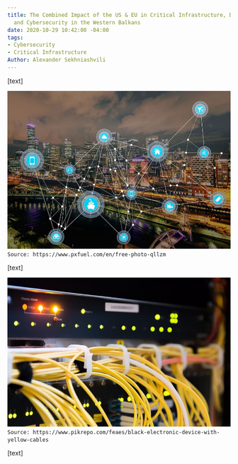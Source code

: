 ```yaml
---
title: The Combined Impact of the US & EU in Critical Infrastructure, Digitalization,
  and Cybersecurity in the Western Balkans
date: 2020-10-29 10:42:00 -04:00
tags:
- Cybersecurity
- Critical Infrastructure
Author: Alexander Sekhniashvili
---
```


[text]

![alex blog 1 image 1.jpg](/uploads/alex%20blog%201%20image%201.jpg)`Source: https://www.pxfuel.com/en/free-photo-qllzm`

[text]

![alex blog 1 image 2.jpg](/uploads/alex%20blog%201%20image%202.jpg)`Source: https://www.pikrepo.com/feaes/black-electronic-device-with-yellow-cables`

[text]